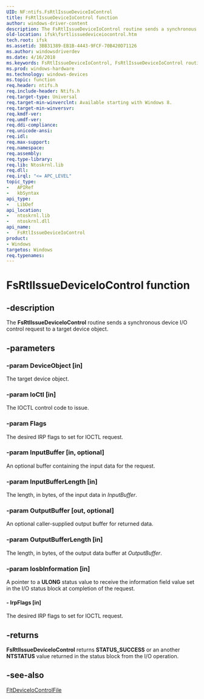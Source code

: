 ```yaml
---
UID: NF:ntifs.FsRtlIssueDeviceIoControl
title: FsRtlIssueDeviceIoControl function
author: windows-driver-content
description: The FsRtlIssueDeviceIoControl routine sends a synchronous device I/O control request to a target device object.
old-location: ifsk\fsrtlissuedeviceiocontrol.htm
tech.root: ifsk
ms.assetid: 3BB31389-EB1B-4443-9FCF-70B420D71126
ms.author: windowsdriverdev
ms.date: 4/16/2018
ms.keywords: FsRtlIssueDeviceIoControl, FsRtlIssueDeviceIoControl routine [Installable File System Drivers], ifsk.fsrtlissuedeviceiocontrol, ntifs/FsRtlIssueDeviceIoControl
ms.prod: windows-hardware
ms.technology: windows-devices
ms.topic: function
req.header: ntifs.h
req.include-header: Ntifs.h
req.target-type: Universal
req.target-min-winverclnt: Available starting with Windows 8.
req.target-min-winversvr: 
req.kmdf-ver: 
req.umdf-ver: 
req.ddi-compliance: 
req.unicode-ansi: 
req.idl: 
req.max-support: 
req.namespace: 
req.assembly: 
req.type-library: 
req.lib: Ntoskrnl.lib
req.dll: 
req.irql: "<= APC_LEVEL"
topic_type:
-	APIRef
-	kbSyntax
api_type:
-	LibDef
api_location:
-	ntoskrnl.lib
-	ntoskrnl.dll
api_name:
-	FsRtlIssueDeviceIoControl
product:
- Windows
targetos: Windows
req.typenames: 
---
```


# FsRtlIssueDeviceIoControl function


## -description


The <b>FsRtlIssueDeviceIoControl</b> routine sends a synchronous device I/O control request to a target device object.


## -parameters




### -param DeviceObject [in]

The target device object.


### -param IoCtl [in]

The IOCTL control code to issue.


### -param Flags

<p>The desired IRP flags to set for IOCTL request.</p>


### -param InputBuffer [in, optional]

An optional buffer containing the input data for the request.


### -param InputBufferLength [in]

The length, in bytes, of the input data in <i>InputBuffer</i>.


### -param OutputBuffer [out, optional]

An optional caller-supplied output buffer for returned data.


### -param OutputBufferLength [in]

The length, in bytes, of the output data buffer at <i>OutputBuffer</i>.


### -param IosbInformation [in]

A pointer to a <b>ULONG</b> status value to receive the information field value set in the I/O status block at completion of the request.


#### - IrpFlags [in]

The desired IRP flags to set for IOCTL request.


## -returns



<b>FsRtlIssueDeviceIoControl</b> returns <b>STATUS_SUCCESS</b> or an another <b>NTSTATUS</b> value returned in the status block from the I/O operation.




## -see-also




<a href="https://msdn.microsoft.com/library/windows/hardware/ff542046">FltDeviceIoControlFile</a>
 

 

